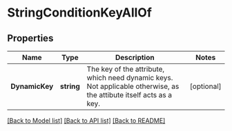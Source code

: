 # StringConditionKeyAllOf

## Properties

Name | Type | Description | Notes
------------ | ------------- | ------------- | -------------
**DynamicKey** | **string** | The key of the attribute, which need dynamic keys.   Not applicable otherwise, as the attibute itself acts as a key. | [optional] 

[[Back to Model list]](../README.md#documentation-for-models) [[Back to API list]](../README.md#documentation-for-api-endpoints) [[Back to README]](../README.md)


